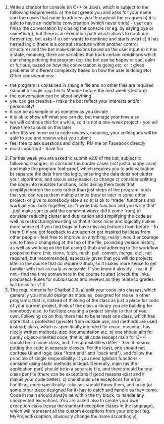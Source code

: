1. Write a chatbot for console (in C++ or Java), which is subject to the following requirements: 
a) the bot greets you and asks for your name and then uses that name to address you throughout the program 
b) it is able to have an indefinite conversation (which never ends) - user can finish the conversation by closing the console (or eg. by saying bye or something), but there is an execution path which allows to continue forever (eg. bot asks if a user wants to continue and starts over) 
c) it has nested logic (there is a control structure within another control structure) and the bot makes decisions based on the user input 
d) it has a state, meaning, there are variables that track certain conditions which can change during the program (eg. the bot can be happy or sad, calm or furious, based on how the conversation is going etc; or it gives problems of different complexity based on how the user is doing etc)
Other considerations: 
- the program is contained in a single file and no other files are required (submit a single .cpp file to Moodle before the next week's lecture) 
- the conversation can be about anything 
- you can get creative - make the bot reflect your interests and/or personality! 
- it can be as simple or as complex as you decide 
- it is ok to show off what you can do, but manage your time also 
- we will continue this for a while, so it is not a one-week project - you will have time to build on this later 
- after this we move on to code reviews, meaning, your colleagues will be able to see and review what you submit 
- feel free to ask questions and clarify, PM me on Facebook directly
- most important - have fun
2. For this week you are asked to submit v2.0 of the bot, subject to following changes:
a) consider the border cases (not just a happy case) and make the program fool-proof, which requires you to add validation
b) separate the data from the logic, ensuring the data does not clutter your algorithms, and also is easy(easier) to change
c) consider splitting the code into reusable functions, considering them tools that simplify/shorten the code rather than just steps of the program, such that you can reuse them multiple times (now or later in some other project) or give to somebody else also (it is ok to "trade" functions and work on your bots together, i.e. "i write this function and you write that" - just make sure to add the comment where did it come from)
d) consider reducing clutter and duplication and simplifying the code as well as restructuring/rewriting so that it looks nicer and logically makes more sense
e) if you find bugs or have missing features from before - fix them
f) if you got feedback to act upon or got inspired by ideas from other people - feel free to improve on anything, really
I would encourage you to have a changelog at the top of the file, providing version history, as well as working on the bot using Github and adhering to the workflow proposed there (init, clone, fetch, push, pull, commit, merge, etc), not required, but recommended, especially given that you will do projects later in the course that do require Github, so it makes more sense to get familiar with that as early as possible. If you know it already - use it. If not - find the time somewhere in the course to start (check the links proposed).
Rules for submissions and reviews as they relate to grades will be as for v1.0.
3. The requirements for Chatbot 3.0:
a) split your code into classes, which generally you should design as modules, designed for reuse in other programs; that is, instead of thinking of the class as just a place for code of your current project, think of the class a library you are building for somebody else, to facilitate creating a project similar to that of your own. Following up on this, there has to be at least one class, which has state that is protected (private) from outside use, and methods are used instead; class, which is specifically intended for reuse, meaning, has nicely written methods, also documentation etc.
b) one should aim for purely object-oriented code, that is, all code (except main for C++) should be in some class, and if responsibilities differ - then it means putting the code in separate classes. For the least, one should not confuse UI and logic (aka "front end" and "back end"), and follow the principle of single responsibility. If you need (global) functions - consider using static methods instead. Generally, main (as the application part) should be in a separate file, and there should be one class per file (there can be exceptions if good reasons exist and it makes your code better).
c) one should use exceptions for error handling, more specifically - classes should throw them, and main (or some other place designed for it) has to catch and handle as they come. Code in main should always be within the try block, to handle any unexpected exceptions. You are asked also to create your own exception class (reuse the standard exception clases in the language), which will represent all the custom exceptions from your project (eg. MyProjectException, obviously change the name accordingly).
